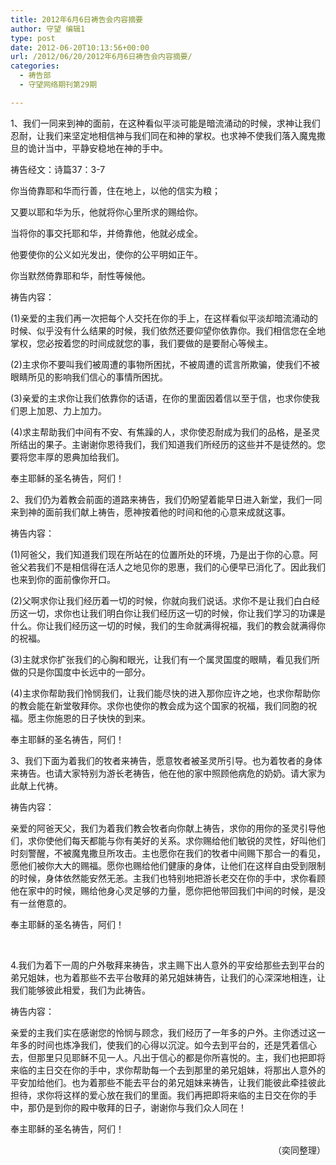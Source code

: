 ```yaml
---
title: 2012年6月6日祷告会内容摘要
author: 守望 编辑1
type: post
date: 2012-06-20T10:13:56+00:00
url: /2012/06/20/2012年6月6日祷告会内容摘要/
categories:
  - 祷告部
  - 守望网络期刊第29期

---
```

<p style="text-align: left;" align="center">
  <!--more-->1、我们一同来到神的面前，在这种看似平淡可能是暗流涌动的时候，求神让我们忍耐，让我们来坚定地相信神与我们同在和神的掌权。也求神不使我们落入魔鬼撒旦的诡计当中，平静安稳地在神的手中。
</p>

祷告经文：诗篇37：3-7

你当倚靠耶和华而行善，住在地上，以他的信实为粮；

又要以耶和华为乐，他就将你心里所求的赐给你。

当将你的事交托耶和华，并倚靠他，他就必成全。

他要使你的公义如光发出，使你的公平明如正午。

你当默然倚靠耶和华，耐性等候他。

祷告内容：

(1)亲爱的主我们再一次把每个人交托在你的手上，在这样看似平淡却暗流涌动的时候、似乎没有什么结果的时候，我们依然还要仰望你依靠你。我们相信您在全地掌权，您必按着您的时间成就您的事，我们要做的是要耐心等候主。

(2)主求你不要叫我们被周遭的事物所困扰，不被周遭的谎言所欺骗，使我们不被眼睛所见的影响我们信心的事情所困扰。

(3)亲爱的主求你让我们依靠你的话语，在你的里面因着信以至于信，也求你使我们恩上加恩、力上加力。

(4)求主帮助我们中间有不安、有焦躁的人，求你使忍耐成为我们的品格，是圣灵所结出的果子。主谢谢你恩待我们，我们知道我们所经历的这些并不是徒然的。您要将您丰厚的恩典加给我们。

奉主耶稣的圣名祷告，阿们！

2、我们仍为着教会前面的道路来祷告，我们仍盼望着能早日进入新堂，我们一同来到神的面前我们献上祷告，愿神按着他的时间和他的心意来成就这事。

祷告内容：

(1)阿爸父，我们知道我们现在所站在的位置所处的环境，乃是出于你的心意。阿爸父若我们不是相信得在活人之地见你的恩惠，我们的心便早已消化了。因此我们也来到你的面前像你开口。

(2)父啊求你让我们经历着一切的时候，你就向我们说话。求你不是让我们白白经历这一切，求你也让我们明白你让我们经历这一切的时候，你让我们学习的功课是什么。你让我们经历这一切的时候，我们的生命就满得祝福，我们的教会就满得你的祝福。

(3)主就求你扩张我们的心胸和眼光，让我们有一个属灵国度的眼睛，看见我们所做的只是你国度中长远中的一部分。

(4)主求你帮助我们怜悯我们，让我们能尽快的进入那你应许之地，也求你帮助你的教会能在新堂敬拜你。求你也使你的教会成为这个国家的祝福，我们同胞的祝福。愿主你施恩的日子快快的到来。

奉主耶稣的圣名祷告，阿们！

3、我们下面为着我们的牧者来祷告，愿意牧者被圣灵所引导。也为着牧者的身体来祷告。也请大家特别为游长老祷告，他在他的家中照顾他病危的奶奶。请大家为此献上代祷。

祷告内容：

亲爱的阿爸天父，我们为着我们教会牧者向你献上祷告，求你的用你的圣灵引导他们，求你使他们每天都能与你有美好的关系。求你赐给他们敏锐的灵性，好叫他们时刻警醒，不被魔鬼撒旦所攻击。主也愿你在我们的牧者中间赐下那合一的看见，愿他们被你大大的赐福。愿你也赐给他们健康的身体，让他们在这样自由受到限制的时候，身体依然能安然无恙。主我们也特别地把游长老交在你的手中，求你看顾他在家中的时候，赐给他身心灵足够的力量，愿你把他带回我们中间的时候，是没有一丝倦意的。

奉主耶稣的圣名祷告，阿们！

&nbsp;

4.我们为着下一周的户外敬拜来祷告，求主赐下出人意外的平安给那些去到平台的弟兄姐妹，也为着那些不去平台敬拜的弟兄姐妹祷告，让我们的心深深地相连，让我们能够彼此相爱，我们为此祷告。

祷告内容：

亲爱的主我们实在感谢您的怜悯与顾念，我们经历了一年多的户外。主你透过这一年多的时间也炼净我们，使我们的心得以沉淀。如今去到平台的，还是凭着信心去，但那里只见耶稣不见一人。凡出于信心的都是你所喜悦的。主，我们也把即将来临的主日交在你的手中，求你帮助每一个去到那里的弟兄姐妹，将那出人意外的平安加给他们。也为着那些不能去平台的弟兄姐妹来祷告，让我们能彼此牵挂彼此担待，求你将这样的爱心放在我们的里面。我们再把即将来临的主日交在你的手中，那仍是到你的殿中敬拜的日子，谢谢你与我们众人同在！

奉主耶稣的圣名祷告，阿们！

<p style="text-align: right;">
  （奕同整理）
</p>

&nbsp;

&nbsp;